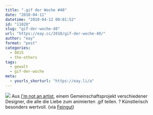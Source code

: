 ```yaml
---
title: ".gif der Woche #40"
date: "2010-04-11"
datetime: "2010-04-12 00:01:52"
id: "11828"
slug: "gif-der-woche-40"
url: "https://eay.cc/2010/gif-der-woche-40/"
author: "eay"
format: "post"
categories:
  - 0815
  - the-others
tags:
  - gewalt
  - gif-der-woche
meta:
  - yourls_shorturl: "https://eay.li/a"
---
```


![](https://eay.cc/uploads/2010/iamnotanartist.gif) Aus [I'm not an artist](http://www.iamnotanartist.org/index.php), einem Gemeinschaftsprojekt verschiedener Designer, die alle die Liebe zum animierten .gif teilen. ? Künstlerisch besonders wertvoll. (via [Feingut](http://feingut.com/2010/04/11/i-am-not-an-artist/))
